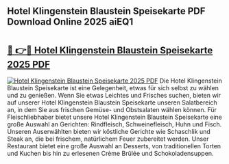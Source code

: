 ## Hotel Klingenstein Blaustein Speisekarte PDF Download Online 2025 aiEQ1

# <h2><a href="http://gcbson.nevu.top/?p=Hotel+Klingenstein+Blaustein+Speisekarte">🔗 👉🔴 Hotel Klingenstein Blaustein Speisekarte 2025 PDF</a></h2>

[![Hotel Klingenstein Blaustein Speisekarte 2025 PDF](https://i.imgur.com/dBaPXMq.png)](http://gcbson.nevu.top/?p=Hotel+Klingenstein+Blaustein+Speisekarte)
Die Hotel Klingenstein Blaustein Speisekarte ist eine Gelegenheit, etwas für sich selbst zu wählen und zu genießen. Wenn Sie etwas Leichtes und Frisches suchen, bieten wir auf unserer Hotel Klingenstein Blaustein Speisekarte unseren Salatbereich an, in dem Sie aus frischen Gemüse- und Obstsalaten wählen können. Für Fleischliebhaber bietet unsere Hotel Klingenstein Blaustein Speisekarte eine große Auswahl an Gerichten: Rindfleisch, Schweinefleisch, Huhn und Fisch. Unseren Auserwählten bieten wir köstliche Gerichte wie Schaschlik und Steak an, die bei frischem, natürlichem Feuer zubereitet werden. Unser Restaurant bietet eine große Auswahl an Desserts, von traditionellen Torten und Kuchen bis hin zu erlesenen Crème Brûlée und Schokoladensuppen.
